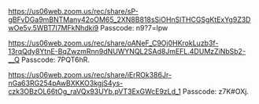 


https://us06web.zoom.us/rec/share/sP-gBFvDGa9mBNTMany42oOM65_2XN8B818sSiOHnSlTHCGSgKtExYg9Z3DwOe5v.5WBT7l7MFkNhdki9
Passcode: n9?7=lpw


https://us06web.zoom.us/rec/share/oANeF_C9Oj0HKrokLuzb3f-13rqQdy8YtnE-BqZwzmRnn9dNUWYNQL2SAd8JmEFL.4DUMzZiNbSb2-__Q
Passcode: 7PQT6hR.


https://us06web.zoom.us/rec/share/iErROk386Jr-nGa63RG254pAwBXKKO3kgjS4ys-czk3OBzOL66tOg_raVQx93UYb.pVT3ExGWcE9zLd_1
Passcode: z7K#OXj.


